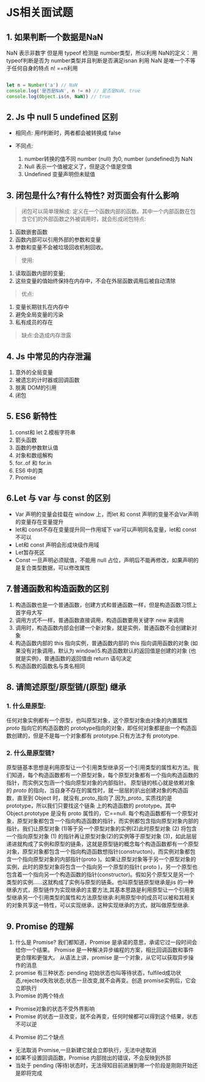 # JS相关面试题

## 1. 如果判断一个数据是NaN
NaN 表示非数字 但是用 typeof 检测是 number类型，所以利用 NaN的定义： 用typeof判断是否为 number类型并且判断是否满足isnan
利用 NaN 是唯一个不等于任何自身的特点 n! ==n利用 
```js

let n = Number('a') // NaN
console.log('是否是NaN', n != n) // 是否是NaN, true
console.log(Object.is(n, NaN)) // true
```
## 2. Js 中 null 5 undefined 区别
- 相同点: 用if判断时，两者都会被转换成 false
- 不同点:
  
  1. number转换的值不同 number (null) 为0,  number (undefined)为 NaN
  2. Null 表示一个值被定义了，但是这个值是空值
  3. Undefined 变量声明但未赋值

## 3. 闭包是什么?有什么特性? 对页面会有什么影响
> 闭包可以简单理解成: 定义在一个函数内部的函数。其中一个内部函数在包含它们的外部函数之外被调用时，就会形成闭包特点:
1. 函数嵌套函数
2. 函数内部可以引用外部的参数和变量
3. 参数和变量不会被垃圾回收机制回收。
> 使用:
1. 读取函数内部的变量;
2. 这些变量的值始终保持在内存中，不会在外层函数调用后被自动清除

> 优点:
1. 变量长期驻扎在内存中
2. 避免全局变量的污染
3. 私有成员的存在
> 缺点:会造成内存泄露

## 4. Js 中常见的内存泄漏
1. 意外的全局变量
2. 被遗忘的计时器或回调函数
3. 脱离 DOM的引用
4. 闭包

## 5. ES6 新特性

1. const和 let
2.模板字符串
3. 箭头函数
4. 函数的参数默认值
5. 对象和数组解构
6. for..of 和 for.in
7. ES6 中的类
8. Promise

## 6.Let 与 var 与 const 的区别
- Var 声明的变量会挂载在 window 上，而let 和 const 声明的变量不会Var声明的变量存在变量提升
- let和 const不存在变量提升同一作用域下 var可以声明同名变量，let和 const 不可以
- Let和 const 声明会形成块级作用域
- Let暂存死区
- Const 一旦声明必须赋值，不能用 null 占位，声明后不能再修改，如果声明的是复合类型数据，可以修改属性

## 7.普通函数和构造函数的区别
1. 构造函数也是一个普通函数，创建方式和普通函数一样，但是构造函数习惯上首字母大写
2. 调用方式不一样，普通函数直接调用，构造函数要用关键字 new 来调用
3. 调用时，构造函数内部会创建一个新对象，就是实例，普通函数不会创建新对象
4. 构造函数内部的 this 指向实例，普通函数内部的 this 指向调用函数的对象 (如果没有对象调用，默认为 window)5.构造函数默认的返回值是创建的对象 (也就是实例)，普通函数的返回值由 return 语句决定
6. 构造函数的函数名与类名相同

## 8. 请简述原型/原型链/(原型) 继承
### 1. 什么是原型:
任何对象实例都有一个原型，也叫原型对象，这个原型对象由对象的内置属性 _proto_ 指向它的构造函数的 prototype指向的对象，即任何对象都是由一个构造函数创建的，但是不是每一个对象都有 prototype.只有方法才有 prototype.
### 2. 什么是原型链?
原型链基本思想是利用原型让一个引用类型继承另一个引用类型的属性和方法。我们知道，每个构造函数都有一个原型对象，每个原型对象都有一个指向构造函数的指针，而实例又包涵一个指向原型对象的内部指针。
原型链的核心就是依赖对象的 _proto_ 的指向，当自身不存在的属性时，就一层层的扒出创建对象的构造函数，直至到 Object 时，就没有_proto_指向了.因为_proto_ 实质找的是 prototype，所以我们只要找这个链条 上的构造函数的 prototype。其中 Object.prototype 是没有 proto 属性的，它==null.
每个构造函数都有一个原型对象，原型对象都包含一个指向构造函数的指针，而实例都包含指向原型对象内部的指针。我们让原型对象 (1)等于另一个原型对象的实例(2)此时原型对象 (2) 将包含一个指向原型对象 (1) 的指针再让原型对象(2)的实例等于原型对象 (3)，如此层层递进就构成了实例和原型的链条，这就是原型链的概念每个构造函数都有一个原型对象，原型对象都包含一个指向构造函数想指针(constructon)，而实例对象都包含一个指向原型对象的内部指针(proto )。如果让原型对象等于另一个原型对象的实例，此时的原型对象将包含一个指向另一个原型的指针( proto )，另一个原型也包含着一个指向另一个构造函数的指针(constructor)。假如另个原型又是另一个类型的实例......这就构成了实例与原型的链条。也叫原型链原型继承是jis 的一种继承方式，原型链作为实现继承的主要方法,其基本思路是利用原型让一个引用类型继承另一个引用类型的属性和方法原型继承:利用原型中的成员可以被和其相关的对象共享这一特性，可以实现继承，这种实现继承的方式，就叫做原型继承.
## 9. Promise 的理解
1. 什么是 Promise?
我们都知道，Promise 是承诺的意思，承诺它过一段时间会给你一个结果。
Promise 是一种解决异步编程的方案，相比回调函数和事件更合理和更强大。
从语法上讲，promise 是一个对象，从它可以获取异步操作的消息
2. promise 有三种状态: pending 初始状态也叫等待状态，fulfiled成功状态,rejected失败状态;状态一旦改变,就不会再变。创造 promise实例后，它会立即执行
3. Promise 的两个特点
- Promise对象的状态不受外界影响
- Promise 的状态一旦改变，就不会再变，任何时候都可以得到这个结果，状态不可以逆
4. Promise 的二个缺点
- 无法取消 Promise,一旦新建它就会立即执行，无法中途取消
- 如果不设置回调函数，Promise 内部抛出的错误，不会反映到外部
- 当处于 pending (等待)状态时，无法得知目前进展到哪一个阶段是刚刚开始还是即将完成